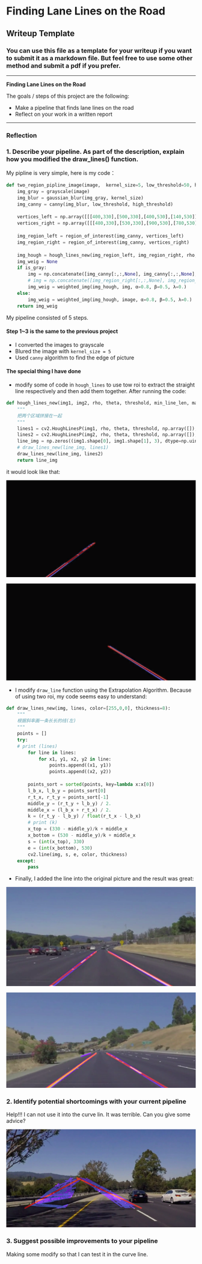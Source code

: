 # **Finding Lane Lines on the Road** 

## Writeup Template

### You can use this file as a template for your writeup if you want to submit it as a markdown file. But feel free to use some other method and submit a pdf if you prefer.

---

**Finding Lane Lines on the Road**

The goals / steps of this project are the following:
* Make a pipeline that finds lane lines on the road
* Reflect on your work in a written report


[//]: # (Image References)

[image1]: ./examples/grayscale.jpg "Grayscale"

---

### Reflection

### 1. Describe your pipeline. As part of the description, explain how you modified the draw_lines() function.

My pipline is very simple, here is my code：
```python
def two_region_pipline_image(image,  kernel_size=5, low_threshold=50, high_threshold=100, rho=2, theta=np.pi/180, threshold=20, min_line_len=25,max_line_gap=300, is_gray=True):
    img_gray = grayscale(image)
    img_blur = gaussian_blur(img_gray, kernel_size)
    img_canny = canny(img_blur, low_threshold, high_threshold)
    
    vertices_left = np.array([[[400,330],[500,330],[400,530],[140,530]]],dtype=np.int32)
    vertices_right = np.array([[[480,330],[530,330],[900,530],[780,530]]],dtype=np.int32)
    
    img_region_left = region_of_interest(img_canny, vertices_left)
    img_region_right = region_of_interest(img_canny, vertices_right)
    
    img_hough = hough_lines_new(img_region_left, img_region_right, rho, theta, threshold, min_line_len, max_line_gap)
    img_weig = None
    if is_gray:
        img = np.concatenate([img_canny[:,:,None], img_canny[:,:,None], img_canny[:,:,None]], axis=2)
        # img = np.concatenate([img_region_right[:,:,None], img_region_right[:,:,None], img_region_right[:,:,None]], axis=2)
        img_weig = weighted_img(img_hough, img, α=0.8, β=0.5, λ=0.)
    else:
        img_weig = weighted_img(img_hough, image, α=0.8, β=0.5, λ=0.)
    return img_weig
```

My pipeline consisted of 5 steps. 

#### Step 1~3 is the same to the previous project
- I converted the images to grayscale
- Blured the image with `kernel_size = 5`
- Used `canny` algorithm to find the edge of picture

#### The special thing I have done
- modify some of code in `hough_lines` to use tow roi to extract the straight line respectively and then add them together. After running the code:

```python
def hough_lines_new(img1, img2, rho, theta, threshold, min_line_len, max_line_gap):
    """
    把两个区域拼接在一起
    """
    lines1 = cv2.HoughLinesP(img1, rho, theta, threshold, np.array([]), minLineLength=min_line_len, maxLineGap=max_line_gap)
    lines2 = cv2.HoughLinesP(img2, rho, theta, threshold, np.array([]), minLineLength=min_line_len, maxLineGap=max_line_gap)
    line_img = np.zeros((img1.shape[0], img1.shape[1], 3), dtype=np.uint8)
    # draw_lines_new(line_img, lines1)
    draw_lines_new(line_img, lines2)
    return line_img
```
it would look like that:


![a.png](./a.png)


![b.png](./b.png)

- I modify `draw_line` function using the Extrapolation Algorithm. Because of using two roi, my code seems easy to understand:

```python
def draw_lines_new(img, lines, color=[255,0,0], thickness=8):
    """
    根据斜率画一条长长的线(左)
    """
    points = []
    try:
    # print (lines)
        for line in lines:
            for x1, y1, x2, y2 in line:
                points.append((x1, y1))
                points.append((x2, y2))

        points_sort = sorted(points, key=lambda x:x[0])
        l_b_x, l_b_y = points_sort[0]
        r_t_x, r_t_y = points_sort[-1]
        middle_y = (r_t_y + l_b_y) / 2.
        middle_x = (l_b_x + r_t_x) / 2.
        k = (r_t_y - l_b_y) / float(r_t_x - l_b_x)
        # print (k)
        x_top = (330 - middle_y)/k + middle_x
        x_bottom = (530 - middle_y)/k + middle_x
        s = (int(x_top), 330)
        e = (int(x_bottom), 530)
        cv2.line(img, s, e, color, thickness)
    except:
        pass
```

- Finally, I added the line into the original picture and the result was great:


![C.png](./C.png)


![D.png](./D.png)



### 2. Identify potential shortcomings with your current pipeline


Help!!! I can not use it into the curve lin. It was terrible. Can you give some advice?


![E.png](./E.png)

### 3. Suggest possible improvements to your pipeline

Making some modify so that I can test it in the curve line.
